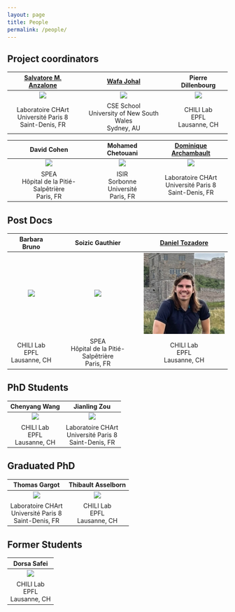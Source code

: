 ```yaml
---
layout: page
title: People
permalink: /people/
---
```


## Project coordinators

| [Salvatore M. Anzalone](https://sites.google.com/site/anzalones/) | [Wafa Johal](https://wafa.johal.org/) | Pierre Dillenbourg |
|:-:|:-:|:-:|
| ![](/images/people-salvatore-anzalone.jpg)  | ![](/images/people-wafa-johal.jpg) | ![](/images/people-pierre-dillenbourg.jpg) |
| Laboratoire CHArt <br/> Université Paris 8 <br/> Saint-Denis, FR | CSE School <br/> University of New South Wales <br/> Sydney, AU | CHILI Lab <br/> EPFL <br/> Lausanne, CH |

| David Cohen | Mohamed Chetouani | [Dominique Archambault](https://chezdom.net/) |
|:-:|:-:|:-:|
| ![](/images/people-david-cohen.jpg)  | ![](/images/people-mohamed-chetouani.jpg) | ![](/images/people-dominique-archambault.jpg) |
| SPEA <br/> Hôpital de la Pitié-Salpêtrière <br/> Paris, FR | ISIR <br/> Sorbonne Université <br/> Paris, FR | Laboratoire CHArt <br/> Université Paris 8 <br/> Saint-Denis, FR |

## Post Docs

| Barbara Bruno | Soizic Gauthier | [Daniel Tozadore](www.danieltozadore.com) |
|:-:|:-:| :-:|
| ![](/images/people-barbara-bruno.jpg)  | ![](/images/people-soizic-gauthier.jpg) | ![](/images/people-daniel-tozadore.jpg) |
| CHILI Lab <br/> EPFL <br/> Lausanne, CH | SPEA <br/> Hôpital de la Pitié-Salpêtrière <br/> Paris, FR | CHILI Lab <br/> EPFL <br/> Lausanne, CH |

## PhD Students

| Chenyang Wang | Jianling Zou |
|:-:|:-:|
| ![](/images/people-chenyang-wang.jpg)  | ![](/images/people-jianling-zou.jpg) |
| CHILI Lab <br/> EPFL <br/> Lausanne, CH | Laboratoire CHArt <br/> Université Paris 8 <br/> Saint-Denis, FR |

## Graduated PhD

| Thomas Gargot | Thibault Asselborn |
|:-:|:-:|
| ![](/images/people-thomas-gargot.jpg)  | ![](/images/people-thibault-asselborn.jpg) |
| Laboratoire CHArt <br/> Université Paris 8 <br/> Saint-Denis, FR | CHILI Lab <br/> EPFL <br/> Lausanne, CH |

## Former Students

| Dorsa Safei |
|:-:|
| ![](/images/people-dorsa-safei.jpg) |
| CHILI Lab <br/> EPFL <br/> Lausanne, CH |




